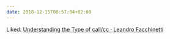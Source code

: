 ```yaml
---
date: 2018-12-15T08:57:04+02:00
---
```


Liked: [Understanding the Type of call/cc · Leandro Facchinetti](https://www.leafac.com/prose/understanding-the-type-of-call-cc/)
